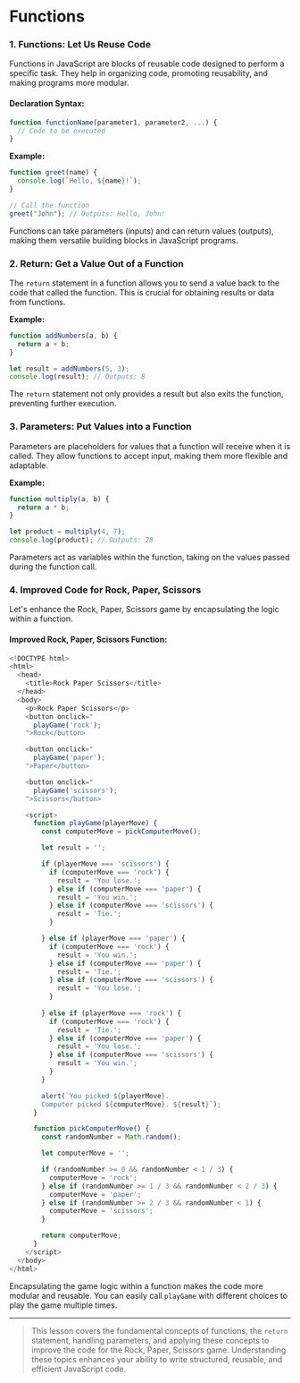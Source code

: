 # Functions


### 1. Functions: Let Us Reuse Code

Functions in JavaScript are blocks of reusable code designed to perform a specific task. They help in organizing code,
promoting reusability, and making programs more modular.

#### Declaration Syntax:

```javascript
function functionName(parameter1, parameter2, ...) {
  // Code to be executed
}
```

**Example:**

```javascript
function greet(name) {
  console.log(`Hello, ${name}!`);
}

// Call the function
greet("John"); // Outputs: Hello, John!
```

Functions can take parameters (inputs) and can return values (outputs), making them versatile building blocks in
JavaScript programs.

### 2. Return: Get a Value Out of a Function

The `return` statement in a function allows you to send a value back to the code that called the function. This is
crucial for obtaining results or data from functions.

**Example:**

```javascript
function addNumbers(a, b) {
  return a + b;
}

let result = addNumbers(5, 3);
console.log(result); // Outputs: 8
```

The `return` statement not only provides a result but also exits the function, preventing further execution.

### 3. Parameters: Put Values into a Function

Parameters are placeholders for values that a function will receive when it is called. They allow functions to accept
input, making them more flexible and adaptable.

**Example:**

```javascript
function multiply(a, b) {
  return a * b;
}

let product = multiply(4, 7);
console.log(product); // Outputs: 28
```

Parameters act as variables within the function, taking on the values passed during the function call.

### 4. Improved Code for Rock, Paper, Scissors

Let's enhance the Rock, Paper, Scissors game by encapsulating the logic within a function.

#### Improved Rock, Paper, Scissors Function:

```javascript
<!DOCTYPE html>
<html>
  <head>
    <title>Rock Paper Scissors</title>
  </head>
  <body>
    <p>Rock Paper Scissors</p>
    <button onclick="
      playGame('rock');
    ">Rock</button>

    <button onclick="
      playGame('paper');
    ">Paper</button>

    <button onclick="
      playGame('scissors');
    ">Scissors</button>

    <script>
      function playGame(playerMove) {
        const computerMove = pickComputerMove();

        let result = '';

        if (playerMove === 'scissors') {
          if (computerMove === 'rock') {
            result = 'You lose.';
          } else if (computerMove === 'paper') {
            result = 'You win.';
          } else if (computerMove === 'scissors') {
            result = 'Tie.';
          }

        } else if (playerMove === 'paper') {
          if (computerMove === 'rock') {
            result = 'You win.';
          } else if (computerMove === 'paper') {
            result = 'Tie.';
          } else if (computerMove === 'scissors') {
            result = 'You lose.';
          }
          
        } else if (playerMove === 'rock') {
          if (computerMove === 'rock') {
            result = 'Tie.';
          } else if (computerMove === 'paper') {
            result = 'You lose.';
          } else if (computerMove === 'scissors') {
            result = 'You win.';
          }
        }

        alert(`You picked ${playerMove}. 
        Computer picked ${computerMove}. ${result}`);
      }

      function pickComputerMove() {
        const randomNumber = Math.random();

        let computerMove = '';

        if (randomNumber >= 0 && randomNumber < 1 / 3) {
          computerMove = 'rock';
        } else if (randomNumber >= 1 / 3 && randomNumber < 2 / 3) {
          computerMove = 'paper';
        } else if (randomNumber >= 2 / 3 && randomNumber < 1) {
          computerMove = 'scissors';
        }

        return computerMove;
      }
    </script>
  </body>
</html>
```

Encapsulating the game logic within a function makes the code more modular and reusable. You can easily call `playGame`
with different choices to play the game multiple times.

---

> This lesson covers the fundamental concepts of functions, the `return` statement, handling parameters, and applying
> these concepts to improve the code for the Rock, Paper, Scissors game. Understanding these topics enhances your
> ability
> to write structured, reusable, and efficient JavaScript code.